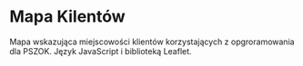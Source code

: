 # Mapa Kilentów
Mapa wskazująca miejscowości klientów korzystających z opgroramowania dla PSZOK. 
Język JavaScript i biblioteką Leaflet.
